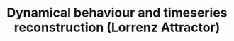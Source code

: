 ---
layout: post
title: "Dynamical behaviour and timeseries reconstruction (Lorrenz Attractor)"
summary: 
Tags: 
  - python
  - dynamical-system
  - timeseries
  - chaotic-system
---